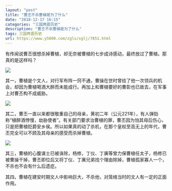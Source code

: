 ```yaml
---
layout: "post"
title: "曹丕不杀曹植是为了什么"
date: "2018-12-17 16:15"
categories: "三国两晋历史"
description: "曹丕不杀曹植是为了什么"
tags: 三国两晋历史
url: https://www.y5000.com/zgls/sglj/7851.html
---
```






有传闻说曹丕很想杀掉曹植，却无奈被曹植的七步成诗感动，最终放过了曹植。那真的是这样吗？

![](https://img.y5000.com/uploads/allimg/161220/8-1612201635534R.jpg)

其一，曹植是个文人，对行军布阵一窍不通，曹操在世时曾给了他一次领兵的机会，却因为曹植喝酒大醉而未能成行。再加上和曹植要好的曹彰也已故去，在军事上对曹丕构不成威胁。

![](https://img.y5000.com/uploads/allimg/161220/8-161220163604358.jpg)

其二，曹丕一直以来都很敬重自己的母亲，黄初二年（公元221年），有人弹劾称“植醉酒悖慢，劫胁使者”。有关部门要求治曹植的罪，曹丕因为怕其母后伤心，只是把曹植贬爵安乡侯。所以如果真的动了杀机，在那个皇权至高无上的年代，曹丕完全可以不顾及其母亲的感受而杀掉曹植。

![](https://img.y5000.com/uploads/allimg/161220/8-161220163614H1.jpg)

其三，曹植的心腹谋士已被诛除，杨修，丁仪、丁廙等曾力保曹植任太子，杨修已被曹操干掉，曹丕即位后又将丁仪、丁廙兄弟找个理由除掉，曹植孤家寡人一个，不杀也不会有什么后遗症。

其四，曹植在建安时期文人中影响巨大，不杀他，对笼络当时的文人有一定的正面作用。
